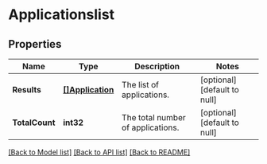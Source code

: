 # Applicationslist

## Properties
Name | Type | Description | Notes
------------ | ------------- | ------------- | -------------
**Results** | [**[]Application**](application.md) | The list of applications. | [optional] [default to null]
**TotalCount** | **int32** | The total number of applications. | [optional] [default to null]

[[Back to Model list]](../README.md#documentation-for-models) [[Back to API list]](../README.md#documentation-for-api-endpoints) [[Back to README]](../README.md)


